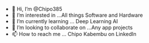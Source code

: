 - 👋 Hi, I’m @Chipo385
- 👀 I’m interested in ...All things Software and Hardware
- 🌱 I’m currently learning ... Deep Learning AI
- 💞️ I’m looking to collaborate on ...Any app projects
- 📫 How to reach me ... Chipo Kabembu on LinkedIn

<!---
Chipo385/Chipo385 is a ✨ special ✨ repository because its `README.md` (this file) appears on your GitHub profile.
You can click the Preview link to take a look at your changes.
--->
